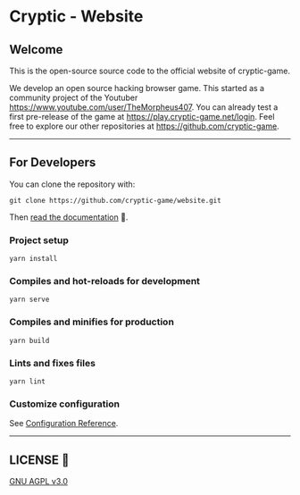 # Cryptic - Website
## Welcome

This is the open-source source code to the official website of cryptic-game.

We develop an open source hacking browser game. This started as a community project of the Youtuber https://www.youtube.com/user/TheMorpheus407. You can already test a first pre-release of the game at https://play.cryptic-game.net/login. Feel free to explore our other repositories at https://github.com/cryptic-game.

___

## For Developers

You can clone the repository with:

`git clone https://github.com/cryptic-game/website.git`

Then [read the documentation](docs/README.md) :notebook:.

### Project setup
```
yarn install
```

### Compiles and hot-reloads for development
```
yarn serve
```

### Compiles and minifies for production
```
yarn build
```

### Lints and fixes files
```
yarn lint
```

### Customize configuration
See [Configuration Reference](https://cli.vuejs.org/config/).

___

## LICENSE :scroll:

[GNU AGPL v3.0](LICENSE) 
